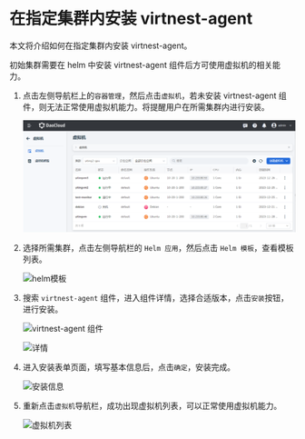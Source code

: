 # 在指定集群内安装 virtnest-agent

本文将介绍如何在指定集群内安装 virtnest-agent。

初始集群需要在 helm 中安装 virtnest-agent 组件后方可使用虚拟机的相关能力。

1. 点击左侧导航栏上的`容器管理`，然后点击`虚拟机`，若未安装 virtnest-agent 组件，则无法正常使用虚拟机能力。将提醒用户在所需集群内进行安装。

    ![安装提示](../images/virtnest001.png)

2. 选择所需集群，点击左侧导航栏的 `Helm 应用`，然后点击 `Helm 模板`，查看模板列表。

    ![helm模板](https://docs.daocloud.io/daocloud-docs-images/docs/zh/docs/virtnest/images/virtnest002.png)

3. 搜索 `virtnest-agent` 组件，进入组件详情，选择合适版本，点击`安装`按钮，进行安装。

    ![virtnest-agent 组件](https://docs.daocloud.io/daocloud-docs-images/docs/zh/docs/virtnest/images/virtnest003.png)

    ![详情](https://docs.daocloud.io/daocloud-docs-images/docs/zh/docs/virtnest/images/virtnest004.png)

4. 进入安装表单页面，填写基本信息后，点击`确定`，安装完成。

    ![安装信息](https://docs.daocloud.io/daocloud-docs-images/docs/zh/docs/virtnest/images/virtnest005.png)

5. 重新点击`虚拟机`导航栏，成功出现虚拟机列表，可以正常使用虚拟机能力。

    ![虚拟机列表](https://docs.daocloud.io/daocloud-docs-images/docs/zh/docs/virtnest/images/virtnest006.png)
